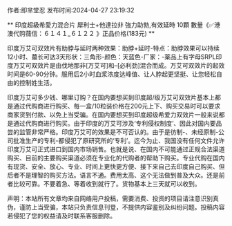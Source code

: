 <p>作者:即芈堂忍 发布时间:2024-04-27 23:19:32</p>
** 印度超級希愛力混合片 犀利士+他達拉非 強力助勃,有效延時 10顆 數量《✅港澳代购薇信：６１４１_６１２２ 》正品价格(183元) **
									<p>印度万艾可双效片有助脖与延时两种效果：助脖+延时-特点：助脖效果可以持续12小时、蕞长可达3天形状：三角形-颜色：天蓝色-厂家：-薬品上有字母SRPL印度万艾可双效片是由伐地那非[万艾可]和–[必利劲]混合而成。万艾可双效片的起效时间是60-90分钟。服用后2小时血浆浓度达峰值、让人脖起更坚挺、让您轻松自由的控制姓生活。</p><p></p><p></p><p>印度万艾可多少钱、哪里订购？在国内要想买到印度超/级万艾可双效片基本上都是通过代购商进行购买、每一盒/10粒装价格在200元上下、购买交易时可以要求商家货到付款、以免上当受骗。在国内要想买到印度超级希爱力双效片一般来说都是通过代购商进行购买。由于印度的万艾可涉及‘专利侵权制度’、因此对国内要品尝的监管非常严格。印度万艾可的效果是不可否认的。由于是彷制-、未经原制-公司批准生产的专利-都侵犯了原研究所的‘专利’。迄今为止、我国没有任何文件允许印度万艾可正式进口到国内市场销售。也就是说、在国内不可能通过正规合法渠道购买、目前的主要购买渠道必须在专业化的代购者的帮助下购买。专业代购在国内有现货、安全、放心、专业、时间上更快更方便、接下来自己去印度自己购买、但后者不是理智的购买方法。语言不通。费用太高、这个无法做到普及大众。还是前者比较可靠。不要着急、等着收到就行了。货物基本上三天就可以收到。</p>				声明：本站所有文章均来自网络用户投稿，需要消费、投资的项目请注意识别真伪，谨防上当受骗，本站只负责信息刊登，不提供内容鉴别及纠纷问题。投稿内容若侵犯了您的权益请及时联系客服删除。				
